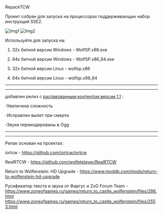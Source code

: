 RepackTCW

Проект собран для запуска на процессорах поддерживающих набор инструкций SSE2.

![Img1](https://i.imgur.com/PaDZhEh.png) ![Img2](https://i.imgur.com/MyXHUj0.png)

Используйте для запуска на:

1) 32х битной версии Windows - WolfSP.x86.exe

2) 64х битной версии Windows - WolfSP.x86_64.exe

3) 32х битной версии Linux - wolfsp.x86

4) 64х битной версии Linux - wolfsp.x86_64

----------------------------------------------------------------------------------------------------------------------
----------------------------------------------------------------------------------------------------------------------
добавлен релиз с [распакованным контентом версии 1.1](https://github.com/HybuK/RepackTCW/tree/release_1.1) :

-Увеличена сложность

-Исправлен вылет при смерти

-Звуки перекодированы в Ogg

----------------------------------------------------------------------------------------------------------------------
----------------------------------------------------------------------------------------------------------------------


Репак основан на проектах:

iortcw - https://github.com/iortcw/iortcw

RealRTCW - https://github.com/wolfetplayer/RealRTCW

Return to Wolfenstein: HD Upgrade - https://www.moddb.com/mods/return-to-wolfenstein-hd-upgrade

Русификатор текста и звука от Фаргус и ZoG Forum Team - https://www.zoneofgames.ru/games/return_to_castle_wolfenstein/files/286.html 
https://www.zoneofgames.ru/games/return_to_castle_wolfenstein/files/2553.html

